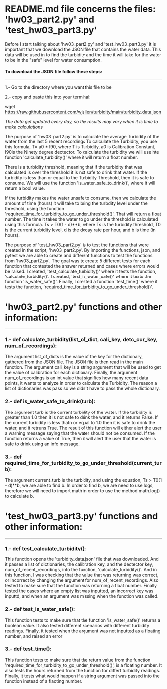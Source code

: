 # README.md file concerns the files: 'hw03_part2.py' and 'test_hw03_part3.py'

  Before I start talking about 'hw03_part2.py' and 'test_hw03_part3.py' it is important that we download the JSON
  file that contains the water data. This data will be used in to find the turbidity and the time it will take
  for the water to be in the "safe" level for water consumption.

#### To download the JSON file follow these steps:
  ___
  1.- Go to the directory where you want this file to be

  2.- copy and paste this into your terminal:

  wget https://raw.githubusercontent.com/wjallen/turbidity/main/turbidity_data.json

  *The data get updated every day, so the results may vary when it is time to make calculations*

  
The purpose of 'hw03_part2.py' is to calculate the average Turbidity of the water from the last 5 recent recordings To calculate the Turbidity, you use this formula, T= a0 * I90, where T is Turbidity, a0 is Calibration Constant, I90is the Ninety degree dectector. To calculate the turbidity we will use hte function 'calculate_turbidity()' where it will return a float number.

There is a turbidity threshold, meaning that if the turbidity that was calculated is over the threshold it is not safe to drink that water. If the turbidity is less than or equal to the Turbidity Threshold, then it is safe to consume. We will use the function 'is_water_safe_to_drink()', where it will return a bool value.

If the turbidity makes the water unsafe to consume, then we calculate the amount of time (hours) it will take to bring the turbdity level under the threshold, using the function 'required_time_for_turbidity_to_go_under_threshold()'. That will return a float number. The time it takes the water to go under the threshold is calculated using this 
formula. Ts > T0(1 - d)**b, where Ts is the turbidity threshold, T0 is the current turbidity level, d is the decay 
rate per hour, and b is time (in hours).

The purpose of 'test_hw03_part2.py' is to test the functions that were created in the script, 'hw03_part2.py'.
By importing the functions, json, and pytest we are able to create and different functions to test the functions
from 'hw03_part2.py'. The goal was to create 5 different tests for each function that contested the answer returned
 and cases where errors would be raised. I created, 'test_calculate_turbidity()' where it tests the function,
'calculate_turbidity()'. I created, 'test_is_water_safe()' where it tests the function 'is_water_safe()'. Finally,
I created a function 'test_time()' where it tests the function, 'required_time_for_turbidity_to_go_under_threshold()'. 



# 'hw03_part2.py' functions and other information:
___
### 1.- def calculate_turbidity(list_of_dict, cali_key, detc_cur_key, num_of_recordings):
The argument list_of_dicts is the value of the key for the dictionary, gathered from the JSON file. The JSON file 
is then read in the main function. The argument cali_key is a string argument that will be used to get the value of
calibration for each dictionary. Finally, the argument num_of_recordings is an int value that signifies how many 
recent data points, it wants to analyze in order to calculate the Turbidity. The reason a list of dictionaries was 
pass so we didn't have to pass the whole dictionary. 

### 2.- def is_water_safe_to_drink(turb):
The argument turb is the current turbidity of the water. If the turbidity is greater than 1.0 then it is not safe to
drink the water, and it returns False. If the current turbidity is less thatn or equal to 1.0 then it is safe to 
drink the water, and it retruns True. The result of this function will either alert the user a warning message 
saying that the water should not be consumed. If the function returns a value of True, then it will alert the user
that the water is safe to drink using an info message. 

### 3.- def required_time_for_turbidity_to_go_under_threshold(current_turb):
The argument current_turb is the turbidity, and using the equation, Ts > T0(1 - d)**b, we are able to find b.
In order to find b, we are need to use logs, therefore we will need to import math in order to use the method
math.log() to calculate b.

# 'test_hw03_part3.py' functions and other information:
___ 
### 1.- def test_calculate_turbidity():
This function opens the 'turbidity_data.json' file that was downloaded. And it passes a list of dictionaries, 
the calibration key, and the dectector key, num_of_recent_recordings, into the function, 'calculate_turbidity()'. 
And in this function, I was checking that the value that was returning was correct, or incorrect by changing the 
argument for num_of_recent_recordings. Also tested to make sure that the function was returning a float number. 
Finally tested the cases where an empty list was inputted, an incorrect key was inputtd, and when an argument was 
missing when the function was called. 

### 2.- def test_is_water_safe():
This function tests to make sure that the function 'is_water_safe()' returns a boolean value. It also tested 
different scenarios with different turbidity readings. Finally, it tested when the argument was not inputted as a 
floating number, and raised an error

### 3.- def test_time():
This function tests to make sure that the return value from the function 'required_time_for_turbidity_to_go_under_threshold()', is a floating number. It also tests the hours returned from the function for differt turbidity readings.
Finally, it tests what would happen if a string argument was passed into the function instead of a flaoting number.